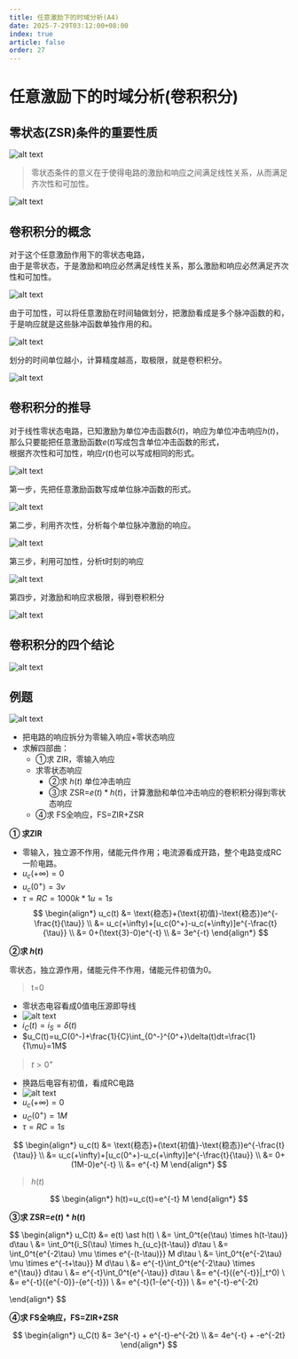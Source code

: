 ```yaml
---
title: 任意激励下的时域分析(A4)
date: 2025-7-29T03:12:00+08:00
index: true
article: false
order: 27
---
```


# 任意激励下的时域分析(卷积积分)

## 零状态(ZSR)条件的重要性质

![alt text](assets/images/image-52.png)

> 零状态条件的意义在于使得电路的激励和响应之间满足线性关系，从而满足齐次性和可加性。

![alt text](assets/images/image-53.png)


## 卷积积分的概念

对于这个任意激励作用下的零状态电路，  
由于是零状态，于是激励和响应必然满足线性关系，那么激励和响应必然满足齐次性和可加性。

![alt text](assets/images/image-54.png)


由于可加性，可以将任意激励在时间轴做划分，把激励看成是多个脉冲函数的和，于是响应就是这些脉冲函数单独作用的和。

![alt text](assets/images/image-55.png)

划分的时间单位越小，计算精度越高，取极限，就是卷积积分。

![alt text](assets/images/image-56.png)


## 卷积积分的推导


对于线性零状态电路，已知激励为单位冲击函数$\delta(t)$，响应为单位冲击响应$h(t)$，  
那么只要能把任意激励函数$e(t)$写成包含单位冲击函数的形式，  
根据齐次性和可加性，响应$r(t)$也可以写成相同的形式。

![alt text](assets/images/image-57.png)


第一步，先把任意激励函数写成单位脉冲函数的形式。

![alt text](assets/images/image-58.png)


第二步，利用齐次性，分析每个单位脉冲激励的响应。

![alt text](assets/images/image-59.png)

第三步，利用可加性，分析t时刻的响应

![alt text](assets/images/image-60.png)


第四步，对激励和响应求极限，得到卷积积分

![alt text](assets/images/image-61.png)

## 卷积积分的四个结论

![alt text](assets/images/image-62.png)

## 例题

![alt text](assets/images/image-63.png)

- 把电路的响应拆分为零输入响应+零状态响应
- 求解四部曲：
  - ①求 ZIR，零输入响应
  - 求零状态响应
    - ②求 $h(t)$ 单位冲击响应  
    - ③求 ZSR=$e(t) \ast h(t)$，计算激励和单位冲击响应的卷积积分得到零状态响应
  - ④求 FS全响应，FS=ZIR+ZSR

**① 求ZIR**

- 零输入，独立源不作用，储能元件作用；电流源看成开路，整个电路变成RC一阶电路。
- $u_c(+\infty)=0$
- $u_c(0^+)=3 v$
- $\tau=RC=1000k * 1u=1 s$
$$
\begin{align*}
    u_c(t) &= \text{稳态}+(\text{初值}-\text{稳态})e^{-\frac{t}{\tau}} \\
            &= u_c(+\infty)+[u_c(0^+)-u_c(+\infty)]e^{-\frac{t}{\tau}} \\
            &= 0+(\text{3}-0)e^{-t} \\
            &= 3e^{-t}
\end{align*}
$$


**②求 $h(t)$**

零状态，独立源作用，储能元件不作用，储能元件初值为0。

> t=0

- 零状态电容看成0值电压源即导线
- ![alt text](assets/images/image-64.png)
- $i_C(t)=i_S=\delta(t)$
- $u_C(t)=u_C(0^-)+\frac{1}{C}\int_{0^-}^{0^+}\delta(t)dt=\frac{1}{1\mu}=1M$


> $t>0^+$

- 换路后电容有初值，看成RC电路
- ![alt text](assets/images/image-65.png)
- $u_c(+\infty)=0$
- $u_C(0^+)=1M$
- $\tau=RC=1s$

$$
\begin{align*}
    u_c(t) &= \text{稳态}+(\text{初值}-\text{稳态})e^{-\frac{t}{\tau}} \\
            &= u_c(+\infty)+[u_c(0^+)-u_c(+\infty)]e^{-\frac{t}{\tau}} \\
            &= 0+(1M-0)e^{-t} \\
            &= e^{-t} M
\end{align*}
$$

> $h(t)$

$$
\begin{align*}
    h(t)=u_c(t)=e^{-t} M
\end{align*}
$$


**③求 ZSR=$e(t) \ast h(t)$**

$$
\begin{align*}
    u_C(t)  &= e(t) \ast h(t) \\
            &= \int_0^t{e(\tau) \times h(t-\tau)} d\tau \\
            &= \int_0^t{i_S(\tau) \times h_{u_c}(t-\tau)} d\tau \\
            &= \int_0^t{e^{-2\tau} \mu \times e^{-(t-\tau)}} M d\tau \\
            &= \int_0^t{e^{-2\tau} \mu \times e^{-t+\tau}} M d\tau \\
            &=  e^{-t}\int_0^t{e^{-2\tau} \times  e^{\tau}} d\tau \\
            &=  e^{-t}\int_0^t{e^{-\tau}} d\tau \\
            &=  e^{-t}({e^{-t}}|_t^0) \\
            &=  e^{-t}({e^{-0}}-{e^{-t}}) \\
            &=  e^{-t}(1-{e^{-t}}) \\
            &=  e^{-t}-e^{-2t}

\end{align*}
$$


**④求 FS全响应，FS=ZIR+ZSR**

$$
\begin{align*}
    u_C(t)  &=  3e^{-t} + e^{-t}-e^{-2t} \\
            &=  4e^{-t} + -e^{-2t}
\end{align*}
$$